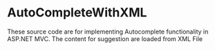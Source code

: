 # AutoCompleteWithXML

These source code are for implementing Autocomplete functionality in ASP.NET MVC. The content for suggestion are loaded from XML File
